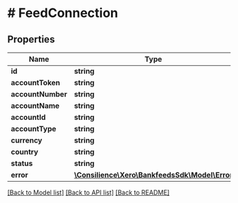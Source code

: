 # # FeedConnection

## Properties

Name | Type | Description | Notes
------------ | ------------- | ------------- | -------------
**id** | **string** |  | 
**accountToken** | **string** |  | [optional] 
**accountNumber** | **string** |  | [optional] 
**accountName** | **string** |  | [optional] 
**accountId** | **string** |  | [optional] 
**accountType** | **string** |  | [optional] 
**currency** | **string** |  | [optional] 
**country** | **string** |  | [optional] 
**status** | **string** |  | [optional] 
**error** | [**\Consilience\Xero\BankfeedsSdk\Model\Error**](Error.md) |  | [optional] 

[[Back to Model list]](../../README.md#documentation-for-models) [[Back to API list]](../../README.md#documentation-for-api-endpoints) [[Back to README]](../../README.md)


